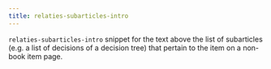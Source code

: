 ```yaml
---
title: relaties-subarticles-intro
---
```


`relaties-subarticles-intro` snippet for the text above the list of subarticles (e.g. a list of decisions of a decision tree) that pertain to the item on a non-book item page.
